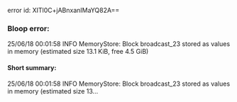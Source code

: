 error id: XITl0C+jABnxanIMaYQ82A==
### Bloop error:

25/06/18 00:01:58 INFO MemoryStore: Block broadcast_23 stored as values in memory (estimated size 13.1 KiB, free 4.5 GiB)
#### Short summary: 

25/06/18 00:01:58 INFO MemoryStore: Block broadcast_23 stored as values in memory (estimated size 13...